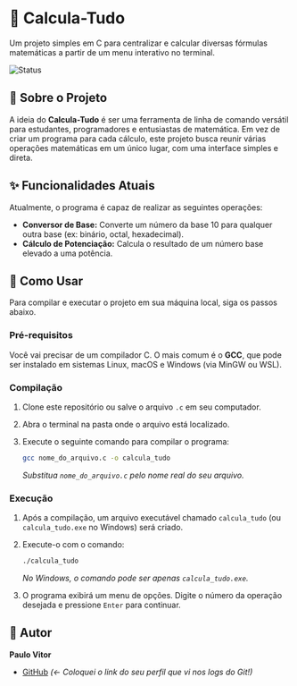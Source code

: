 # 🧮 Calcula-Tudo

Um projeto simples em C para centralizar e calcular diversas fórmulas matemáticas a partir de um menu interativo no terminal.

![Status](https://img.shields.io/badge/status-em%20desenvolvimento-yellow)

## 📝 Sobre o Projeto

A ideia do **Calcula-Tudo** é ser uma ferramenta de linha de comando versátil para estudantes, programadores e entusiastas de matemática. Em vez de criar um programa para cada cálculo, este projeto busca reunir várias operações matemáticas em um único lugar, com uma interface simples e direta.

## ✨ Funcionalidades Atuais

Atualmente, o programa é capaz de realizar as seguintes operações:

* **Conversor de Base:** Converte um número da base 10 para qualquer outra base (ex: binário, octal, hexadecimal).
* **Cálculo de Potenciação:** Calcula o resultado de um número base elevado a uma potência.

## 🚀 Como Usar

Para compilar e executar o projeto em sua máquina local, siga os passos abaixo.

### Pré-requisitos

Você vai precisar de um compilador C. O mais comum é o **GCC**, que pode ser instalado em sistemas Linux, macOS e Windows (via MinGW ou WSL).

### Compilação

1.  Clone este repositório ou salve o arquivo `.c` em seu computador.
2.  Abra o terminal na pasta onde o arquivo está localizado.
3.  Execute o seguinte comando para compilar o programa:

    ```bash
    gcc nome_do_arquivo.c -o calcula_tudo
    ```
    *Substitua `nome_do_arquivo.c` pelo nome real do seu arquivo.*

### Execução

1.  Após a compilação, um arquivo executável chamado `calcula_tudo` (ou `calcula_tudo.exe` no Windows) será criado.
2.  Execute-o com o comando:

    ```bash
    ./calcula_tudo
    ```
    *No Windows, o comando pode ser apenas `calcula_tudo.exe`.*

3.  O programa exibirá um menu de opções. Digite o número da operação desejada e pressione `Enter` para continuar.

## 👤 Autor

**Paulo Vitor**
* [GitHub](https://github.com/Paulovitormr0) *(<- Coloquei o link do seu perfil que vi nos logs do Git!)*
